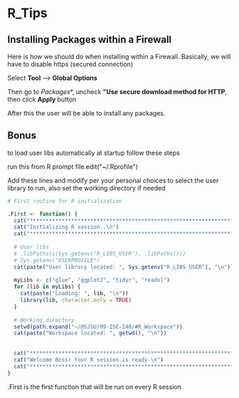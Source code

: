 # R_Tips

## Installing Packages within a Firewall
Here is how we should do when installing within a Firewall. Basically, we will have to disable https (secured connection)

Select **Tool** --> **Global Options**

Then go to *Packages**, uncheck **"Use secure download method for HTTP**, then click **Apply** button

After this the user will be able to install any packages.

## Bonus
to load user libs automatically at startup follow these steps

run this from R prompt
file.edit("~/.Rprofile")

Add these lines and modify per your personal choices to select the user library to run, also set the working directory if needed

```r
# First routine for R initialization

.First <- function() {
  cat("**************************************************************************************\n")
  cat("Initializing R session..\n")
  cat("**************************************************************************************\n")
 
  # User libs
  # .libPaths(c(Sys.getenv("R_LIBS_USER"), .libPaths()))
  # Sys.getenv("USERPROFILE")
  cat(paste("User library located: ", Sys.getenv("R_LIBS_USER"), "\n"))
       
  myLibs <- c("glue", "ggplot2", "tidyr", "readxl")
  for (lib in myLibs) {
    cat(paste("Loading: ", lib, "\n"))
    library(lib, character.only = TRUE)
  }
 
  # Working directory
  setwd(path.expand("~/@SJSU/09-ISE-240/#R_Workspace"))
  cat(paste("Workspace located: ", getwd(), "\n"))
 
 
  cat("**************************************************************************************\n")
  cat("Welcome Boss! Your R session is ready.\n")
  cat("**************************************************************************************\n")
}
```

.First is the first function that will be run on every R session
